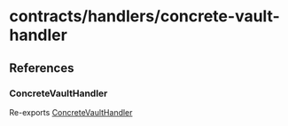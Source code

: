 # contracts/handlers/concrete-vault-handler

## References

### ConcreteVaultHandler

Re-exports [ConcreteVaultHandler](concrete-vault-handler.md#concretevaulthandler)

